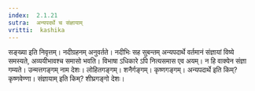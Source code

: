 ```yaml
---
index:  2.1.21
sutra:  अन्यपदर्थे च संज्ञायाम्
vritti:  kashika 
---
```


सङ्ख्या इति निवृत्तम्। नदीग्रहनम् अनुवर्तते। नदीभिः सह सुबन्तम् अन्यपदार्थे वर्तमानं संज्ञायां विष्ये समस्यते, अव्ययीभावश्च समासो भवति। विभाषा ऽधिकारे ऽपि नित्यसमास एव अयम्। न हि वाक्येन संज्ञा गम्यते। उन्मत्तगङ्गम् नाम देशः। लोहितगङ्गम्। शनैर्गङ्गम्। कृष्णगङ्गम्। अन्यपदार्थे इति किम्? कृष्णवेण्णा। संज्ञायाम् इति किम्? शीघ्रगङ्गो देशः।

